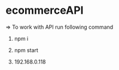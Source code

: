 # ecommerceAPI

=> To work with API run following command
1) npm i
2) npm start
   
3) 192.168.0.118
 